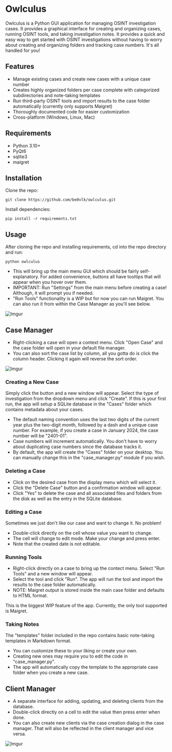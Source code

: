 # Owlculus

Owlculus is a Python GUI application for managing OSINT investigation cases. It provides a graphical interface for creating and organizing cases, running OSINT tools, and taking investigation notes.
It provides a quick and easy way to get started with OSINT investigations without having to worry about creating and organizing folders and tracking case numbers. It's all handled for you!


## Features

- Manage existing cases and create new cases with a unique case number
- Creates highly organized folders per case complete with categorized subdirectories and note-taking templates 
- Run third-party OSINT tools and import results to the case folder automatically (currently only supports Maigret)
- Thoroughly documented code for easier customization
- Cross-platform (Windows, Linux, Mac)

## Requirements

- Python 3.10+
- PyQt6
- sqlite3
- maigret

## Installation

Clone the repo:

```git clone https://github.com/be0vlk/owlculus.git ```

Install dependencies:

```pip install -r requirements.txt```

## Usage

After cloning the repo and installing requirements, cd into the repo directory and run:

```python owlculus```

- This will bring up the main menu GUI which should be fairly self-explanatory. For added convenience, buttons all have tooltips that will appear when you hover over them.
- IMPORTANT: Run "Settings" from the main menu before creating a case! Although, it will prompt you if needed.
- "Run Tools" functionality is a WIP but for now you can run Maigret. You can also run it from within the Case Manager as you'll see below.<br>

![Imgur](https://i.imgur.com/7Zmxt8x.png)

## Case Manager

- Right-clicking a case will open a context menu. Click "Open Case" and the case folder will open in your default file manager. 
- You can also sort the case list by column, all you gotta do is click the column header. Clicking it again will reverse the sort order.

![Imgur](https://i.imgur.com/6mmkN03.png)

### Creating a New Case

Simply click the button and a new window will appear. Select the type of investigation from the dropdown menu and click "Create". If this is your first run, the app will setup a SQLite database in the "Cases" folder which contains metadata about your cases.<br>
- The default naming convention uses the last two digits of the current year plus the two-digit month, followed by a dash and a unique case number. For example, if you create a case in January 2024, the case number will be "2401-01".
- Case numbers will increment automatically. You don't have to worry about duplicating case numbers since the database tracks it.
- By default, the app will create the "Cases" folder on your desktop. You can manually change this in the "case_manager.py" module if you wish.

### Deleting a Case

- Click on the desired case from the display menu which will select it. 
- Click the "Delete Case" button and a confirmation window will appear. 
- Click "Yes" to delete the case and all associated files and folders from the disk as well as the entry in the SQLite database.

### Editing a Case

Sometimes we just don't like our case and want to change it. No problem!

- Double-click directly on the cell whose value you want to change.
- The cell will change to edit mode. Make your change and press enter.
- Note that the created date is not editable.

### Running Tools

- Right-click directly on a case to bring up the contect menu. Select "Run Tools" and a new window will appear.
- Select the tool and click "Run". The app will run the tool and import the results to the case folder automatically.
- NOTE: Maigret output is stored inside the main case folder and defaults to HTML format.

This is the biggest WIP feature of the app. Currently, the only tool supported is Maigret.

### Taking Notes

The "templates" folder included in the repo contains basic note-taking templates in Markdown format. 

- You can customize these to your liking or create your own. 
- Creating new ones may require you to edit the code in "case_manager.py". 
- The app will automatically copy the template to the appropriate case folder when you create a new case.

## Client Manager

- A separate interface for adding, updating, and deleting clients from the database.
- Double-click directly on a cell to edit the value then press enter when done.
- You can also create new clients via the case creation dialog in the case manager. That will also be reflected in the client manager and vice versa.

![Imgur](https://i.imgur.com/Bb1Ml65.png)
